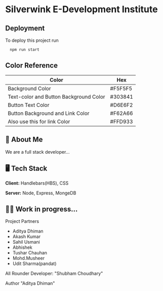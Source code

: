 # Silverwink E-Development Institute

## Deployment

To deploy this project run

```bash
  npm run start
```

## Color Reference

| Color             | Hex                                                                |
| ----------------- | ------------------------------------------------------------------ |
| Background Color |  #F5F5F5 |
| Text-color and Button Background Color |  #303841 |
| Button Text Color |  #D6E6F2 |
| Button Background and Link Color |  #F62A66 |
| Also use this for link Color |  #FFD933 |


## 🚀 About Me
We are a full stack developer...

## 🖥️ Tech Stack

**Client:** Handlebars(HBS), CSS

**Server:** Node, Express, MongeDB

## 👨‍💻 Work in progress...

Project Partners
- Aditya Dhiman
- Akash Kumar
- Sahil Usmani
- Abhishek
- Tushar Chauhan
- Mohd.Musheer
- Udit Sharma(pandat)


All Rounder Developer:  "Shubham Choudhary"

Author "Aditya Dhiman"

